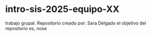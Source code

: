 # intro-sis-2025-equipo-XX
trabajo grupal. Repositorio creado por: Sara Delgado 
el objetivo del repositorio es, nose

